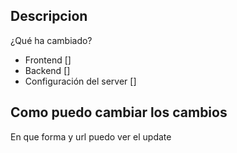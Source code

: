 ## Descripcion

¿Qué ha cambiado?

- Frontend []
- Backend []
- Configuración del server []

## Como puedo cambiar los cambios

En que forma y url puedo ver el update
